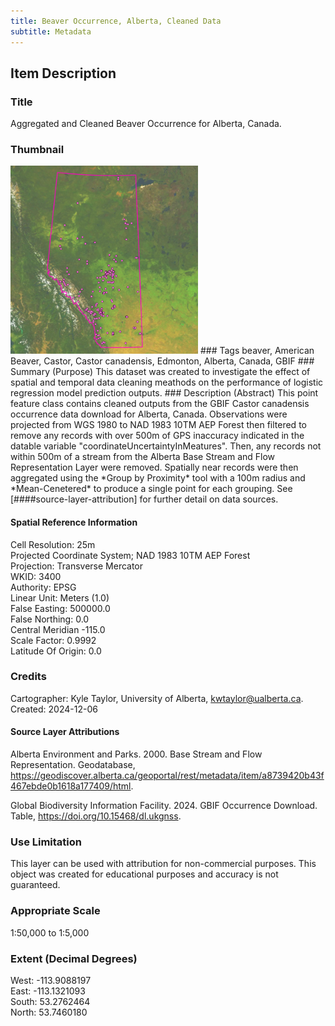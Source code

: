```yaml
---
title: Beaver Occurrence, Alberta, Cleaned Data
subtitle: Metadata
---
```


## Item Description
### Title
Aggregated and Cleaned Beaver Occurrence for Alberta, Canada.
### Thumbnail  
<img src="images/AB_CASCAN_points_clean.png" width="300" />
### Tags  
beaver, American Beaver, Castor, Castor canadensis, Edmonton, Alberta, Canada, GBIF
### Summary (Purpose)  
This dataset was created to investigate the effect of spatial and temporal data cleaning meathods on the performance of logistic regression model prediction outputs.
### Description (Abstract)    
This point feature class contains cleaned outputs from the GBIF Castor canadensis occurrence data download for Alberta, Canada. Observations were projected from WGS 1980 to NAD 1983 10TM AEP Forest then filtered to remove any records with over 500m of GPS inaccuracy indicated in the datable variable
"coordinateUncertaintyInMeatures". Then, any records not within 500m of a stream from the Alberta Base Stream and Flow Representation Layer were removed. Spatially near records were then aggregated using the *Group by Proximity* tool with a 100m radius and *Mean-Cenetered* to produce a single point for each grouping.
See [####source-layer-attribution] for further detail on data sources.

#### Spatial Reference Information  
Cell Resolution: 25m  
Projected Coordinate System; NAD 1983 10TM AEP Forest  
Projection: Transverse Mercator  
WKID: 3400  
Authority: EPSG  
Linear Unit: Meters (1.0)  
False Easting: 500000.0  
False Northing: 0.0  
Central Meridian -115.0  
Scale Factor: 0.9992  
Latitude Of Origin: 0.0  
### Credits  
Cartographer: Kyle Taylor, University of Alberta, kwtaylor@ualberta.ca.
Created: 2024-12-06
#### Source Layer Attributions

Alberta Environment and Parks. 2000. Base Stream and Flow Representation. Geodatabase, https://geodiscover.alberta.ca/geoportal/rest/metadata/item/a8739420b43f467ebde0b1618a177409/html. 

Global Biodiversity Information Facility. 2024. GBIF Occurrence Download. Table, https://doi.org/10.15468/dl.ukgnss.

### Use Limitation  
This layer can be used with attribution for non-commercial purposes. This object was created for educational purposes and accuracy is not guaranteed.
### Appropriate Scale  
1:50,000 to 1:5,000
### Extent (Decimal Degrees)  
West: -113.9088197  
East: -113.1321093  
South: 53.2762464  
North: 53.7460180  
